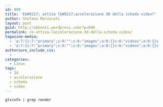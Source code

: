 ```yaml
---
id: 890
title: 'E&#8217; attiva l&#8217;accelerazione 3D della scheda video?'
author: Stefano Marzorati
layout: post
guid: http://ubbunti.wordpress.com/?p=890
permalink: /e-attiva-laccelerazione-3d-della-scheda-video/
tagazine-media:
  - 'a:7:{s:7:"primary";s:0:"";s:6:"images";a:0:{}s:6:"videos";a:0:{}s:11:"image_count";s:1:"0";s:6:"author";s:6:"116741";s:7:"blog_id";s:8:"21149954";s:9:"mod_stamp";s:19:"2011-06-03 12:24:45";}'
  - 'a:7:{s:7:"primary";s:0:"";s:6:"images";a:0:{}s:6:"videos";a:0:{}s:11:"image_count";s:1:"0";s:6:"author";s:6:"116741";s:7:"blog_id";s:8:"21149954";s:9:"mod_stamp";s:19:"2011-06-03 12:24:45";}'
authorsure_include_css:
  - 
categories:
  - Linux
tags:
  - 3d
  - accelerazione
  - scheda
  - video
---
```

`glxinfo | grep render`